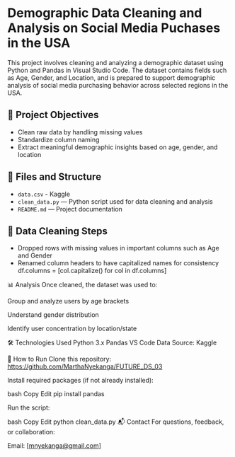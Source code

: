 # Demographic Data Cleaning and Analysis on Social Media Puchases in the USA

This project involves cleaning and analyzing a demographic dataset using Python and Pandas in Visual Studio Code. The dataset contains fields such as Age, Gender, and Location, and is prepared to support demographic analysis of social media purchasing behavior across selected regions in the USA.

## 📌 Project Objectives

- Clean raw data by handling missing values
- Standardize column naming
- Extract meaningful demographic insights based on age, gender, and location

## 📁 Files and Structure

- `data.csv`  - Kaggle
- `clean_data.py` — Python script used for data cleaning and analysis
- `README.md` — Project documentation

## 🧹 Data Cleaning Steps

- Dropped rows with missing values in important columns such as Age and Gender
- Renamed column headers to have capitalized names for consistency
  df.columns = [col.capitalize() for col in df.columns]

📊 Analysis
Once cleaned, the dataset was used to:

Group and analyze users by age brackets

Understand gender distribution

Identify user concentration by location/state

🛠 Technologies Used
Python 3.x
Pandas
VS Code
Data Source: Kaggle

🚀 How to Run
Clone this repository: https://github.com/MarthaNyekanga/FUTURE_DS_03

Install required packages (if not already installed):

bash
Copy
Edit
pip install pandas

Run the script:

bash
Copy
Edit
python clean_data.py
📬 Contact
For questions, feedback, or collaboration:

Email: [mnyekanga@gmail.com]
